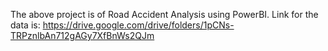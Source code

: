 The above project is of Road Accident Analysis using PowerBI.
Link for the data is:
https://drive.google.com/drive/folders/1pCNs-TRPznlbAn712gAGy7XfBnWs2QJm




